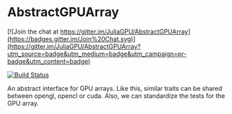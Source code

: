 # AbstractGPUArray

[![Join the chat at https://gitter.im/JuliaGPU/AbstractGPUArray](https://badges.gitter.im/Join%20Chat.svg)](https://gitter.im/JuliaGPU/AbstractGPUArray?utm_source=badge&utm_medium=badge&utm_campaign=pr-badge&utm_content=badge)

[![Build Status](https://travis-ci.org/SimonDanisch/AbstractGPUArray.jl.svg?branch=master)](https://travis-ci.org/SimonDanisch/AbstractGPUArray.jl)

An abstract interface for GPU arrays.
Like this, similar traits can be shared between opengl, opencl or cuda.
Also, we can standardize the tests for the GPU array.
